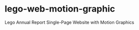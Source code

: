 lego-web-motion-graphic
=======================

Lego Annual Report Single-Page Website with Motion Graphics
